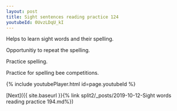 ```yaml
---
layout: post
title: Sight sentences reading practice 124
youtubeId: 0UvzLDqU_kI
---
```

 
 
Helps to learn sight words and their spelling.

Opportunitiy to repeat the spelling. 

Practice spelling. 
 
Practice for spelling bee competitions. 
 
{% include youtubePlayer.html id=page.youtubeId %}
 
 

[Next]({{ site.baseurl }}{% link  split2/_posts/2019-10-12-Sight words reading practice 194.md%})
 
